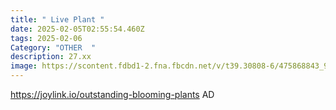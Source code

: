 ```yaml
---
title: " Live Plant "
date: 2025-02-05T02:55:54.460Z
tags: 2025-02-06
Category: "OTHER  "
description: 27.xx
image: https://scontent.fdbd1-2.fna.fbcdn.net/v/t39.30808-6/475868843_9707959575894722_5049897644600048656_n.jpg?_nc_cat=101&ccb=1-7&_nc_sid=aa7b47&_nc_ohc=xlghBdn6YkgQ7kNvgEPT_HP&_nc_zt=23&_nc_ht=scontent.fdbd1-2.fna&_nc_gid=AF3XtFKMJHcHWkXjj0fDXsp&oh=00_AYBWyU07nh7JCQrDFHTFAX8ydFK_eDWBtsSdQLTdRHTb9g&oe=67A88E2A
---
```

https://joylink.io/outstanding-blooming-plants   AD